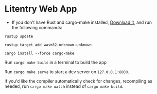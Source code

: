 # Litentry Web App

- If you don't have Rust and cargo-make installed, [Download it](https://www.rust-lang.org/tools/install), and run the following commands:

`rustup update`

`rustup target add wasm32-unknown-unknown`

`cargo install --force cargo-make`

Run `cargo make build` in a terminal to build the app

Run `cargo make serve` to start a dev server on `127.0.0.1:8000`.

If you'd like the compiler automatically check for changes, recompiling as
needed, run `cargo make watch` instead of `cargo make build`.
